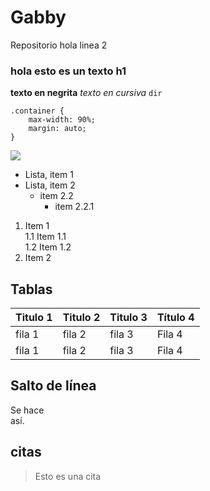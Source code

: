 # Gabby
Repositorio
hola
linea 2

### hola esto es un texto h1

__texto en negrita__
_texto en cursiva_
`dir`
```
.container {
    max-width: 90%;
    margin: auto;
}
```

![](https://iescelia.org/web/wp-content/uploads/2012/05/iescelia_1950.jpg)

* Lista, item 1
* Lista, item 2
    * item 2.2
        * item 2.2.1

1. Item 1  
  1.1 Item 1.1  
  1.2 Item 1.2  
2. Item 2  

## Tablas

|Titulo 1| Titulo 2 | Titulo 3 | Título 4
| --- |--- | --- | --- 
|fila 1| fila 2 | fila 3 | Fila 4
|fila 1| fila 2 | fila 3 | Fila 4

## Salto de línea
Se hace  
así.

## citas

>Esto es una cita

<!-- Comentario -->
